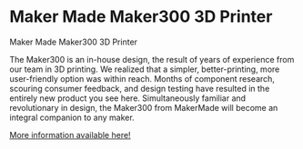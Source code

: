 # Maker Made Maker300 3D Printer

Maker Made Maker300 3D Printer

The Maker300 is an in-house design, the result of years of experience from our team in 3D printing. We realized that a simpler, better-printing, more user-friendly option was within reach. Months of component research, scouring consumer feedback, and design testing have resulted in the entirely new product you see here. Simultaneously familiar and revolutionary in design, the Maker300 from MakerMade will become an integral companion to any maker.

[More information available here!](https://www.makermadecnc.com/product/the-makermade-3d-printer-mm300/)

